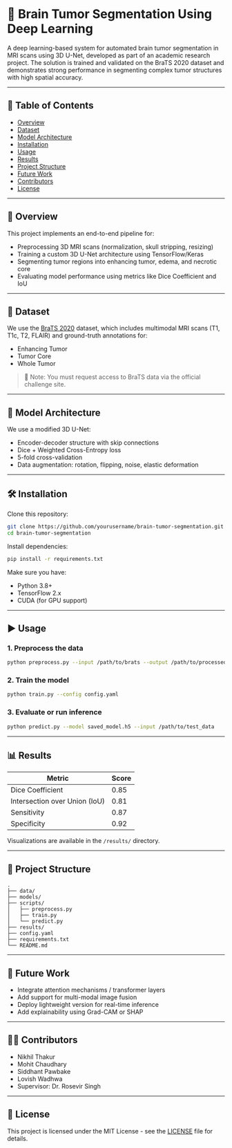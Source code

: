 # 🧠 Brain Tumor Segmentation Using Deep Learning

A deep learning-based system for automated brain tumor segmentation in MRI scans using 3D U-Net, developed as part of an academic research project. The solution is trained and validated on the BraTS 2020 dataset and demonstrates strong performance in segmenting complex tumor structures with high spatial accuracy.

---

## 📌 Table of Contents
- [Overview](#overview)
- [Dataset](#dataset)
- [Model Architecture](#model-architecture)
- [Installation](#installation)
- [Usage](#usage)
- [Results](#results)
- [Project Structure](#project-structure)
- [Future Work](#future-work)
- [Contributors](#contributors)
- [License](#license)

---

## 🚀 Overview
This project implements an end-to-end pipeline for:
- Preprocessing 3D MRI scans (normalization, skull stripping, resizing)
- Training a custom 3D U-Net architecture using TensorFlow/Keras
- Segmenting tumor regions into enhancing tumor, edema, and necrotic core
- Evaluating model performance using metrics like Dice Coefficient and IoU

---

## 📂 Dataset
We use the [BraTS 2020](https://www.med.upenn.edu/cbica/brats2020/data.html) dataset, which includes multimodal MRI scans (T1, T1c, T2, FLAIR) and ground-truth annotations for:
- Enhancing Tumor
- Tumor Core
- Whole Tumor

> 📎 Note: You must request access to BraTS data via the official challenge site.

---

## 🧠 Model Architecture
We use a modified 3D U-Net:
- Encoder-decoder structure with skip connections
- Dice + Weighted Cross-Entropy loss
- 5-fold cross-validation
- Data augmentation: rotation, flipping, noise, elastic deformation

---

## 🛠 Installation

Clone this repository:
```bash
git clone https://github.com/yourusername/brain-tumor-segmentation.git
cd brain-tumor-segmentation
```

Install dependencies:
```bash
pip install -r requirements.txt
```

Make sure you have:
- Python 3.8+
- TensorFlow 2.x
- CUDA (for GPU support)

---

## ▶️ Usage

### 1. Preprocess the data
```bash
python preprocess.py --input /path/to/brats --output /path/to/processed
```

### 2. Train the model
```bash
python train.py --config config.yaml
```

### 3. Evaluate or run inference
```bash
python predict.py --model saved_model.h5 --input /path/to/test_data
```

---

## 📊 Results

| Metric              | Score       |
|---------------------|-------------|
| Dice Coefficient    | 0.85        |
| Intersection over Union (IoU) | 0.81 |
| Sensitivity         | 0.87        |
| Specificity         | 0.92        |

Visualizations are available in the `/results/` directory.

---

## 📁 Project Structure
```
.
├── data/
├── models/
├── scripts/
│   ├── preprocess.py
│   ├── train.py
│   └── predict.py
├── results/
├── config.yaml
├── requirements.txt
└── README.md
```

---

## 🔭 Future Work
- Integrate attention mechanisms / transformer layers
- Add support for multi-modal image fusion
- Deploy lightweight version for real-time inference
- Add explainability using Grad-CAM or SHAP

---

## 👨‍💻 Contributors
- Nikhil Thakur  
- Mohit Chaudhary  
- Siddhant Pawbake  
- Lovish Wadhwa  
- Supervisor: Dr. Rosevir Singh

---

## 📄 License
This project is licensed under the MIT License - see the [LICENSE](LICENSE) file for details.
